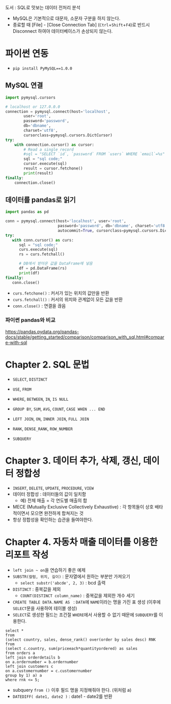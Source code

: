 도서 : SQL로 맛보는 데이터 전처리 분석

- MySQL은 기본적으로 대문자, 소문자 구분을 하지 않는다.
- 종료할 때 [File] - [Close Connection Tab] (`Ctrl`+`Shift`+`F4`)로 반드시 Disconnect 하여야 데이터베이스가 손상되지 않는다.



# 파이썬 연동

- `pip install PyMySQL==1.0.0`



## MySQL 연결

```python 
import pymysql.cursors

# localhost or 127.0.0.0
connection = pymysql.connect(host='localhost',
        user='root',
        password='password',
        db='dbname',
        charset='utf8',
        cursorclass=pymysql.cursors.DictCursor)
try:
    with connection.cursor() as cursor:
        # Read a single record
        #sql = "SELECT `id`, `password` FROM `users` WHERE `email`=%s"
        sql = "sql code;"
        cursor.execute(sql)
        result = cursor.fetchone()
        print(result)
finally:
    connection.close()
```



## 데이터를 pandas로 읽기

```python
import pandas as pd

conn = pymysql.connect(host='localhost', user='root', 
                       password='password', db='dbname', charset='utf8',
                       autocommit=True, cursorclass=pymysql.cursors.DictCursor)
try:
   with conn.cursor() as curs:
      sql = "sql code;"
      curs.execute(sql)
      rs = curs.fetchall()

      # DB에서 받아온 값을 DataFrame에 넣음
      df = pd.DataFrame(rs)
      print(df)
finally:
   conn.close()
```

- `curs.fetchone()` : 커서가 있는 위치의 값만을 반환
- `curs.fetchall()` : 커서의 위치와 관계없이 모든 값을 반환
- `conn.close()` : 연결을 끊음



### 파이썬 pandas와 비교

https://pandas.pydata.org/pandas-docs/stable/getting_started/comparison/comparison_with_sql.html#compare-with-sql



# Chapter 2. SQL 문법

- `SELECT`, `DISTINCT`
- `USE`, `FROM`
- `WHERE`, `BETWEEN`, `IN`, `IS NULL`

- `GROUP BY`, `SUM`, `AVG`, `COUNT`, `CASE WHEN ... END`
- `LEFT JOIN`, `ON`, `INNER JOIN`, `FULL JOIN`
- `RANK`, `DENSE_RANK`, `ROW_NUMBER`
- `SUBQUERY`



# Chapter 3. 데이터 추가, 삭제, 갱신, 데이터 정합성

- `INSERT`, `DELETE`, `UPDATE`, `PROCEDURE`, `VIEW`
- 데이터 정합성 : 데이터들의 값이 일치함
  - 예) 전체 매출 = 각 연도별 매출의 합
- MECE (Mutually Exclusive Collectively Exhaustive) : 각 항목들이 상호 배타적이면서 모으면 완전하게 합쳐지는 것
- 항상 정합성을 확인하는 습관을 들여야한다.



# Chapter 4. 자동차 매출 데이터를 이용한 리포트 작성

- `left join ~ on`을 연습하기 좋은 예제
- `SUBSTR(칼럼, 위치, 길이)` : 문자열에서 원하는 부분만 가져오기
  - `select substr('abcde', 2, 3)` : bcd 출력
- `DISTINCT` : 중복값을 제외
  - `COUNT(DISTINCT column_name)` : 중복값을 제외한 개수 세기
- `CREATE TABLE DATA.NAME AS ` : `DATA`에 `NAME`이라는 명을 가진 표 생성 (이후에 `SELECT`문을 사용하여 테이블 생성)
- `SELECT`로 생성한 필드는 조건절 `WHERE`에서 사용할 수 없기 때문에 `SUBQUERY`를 이용한다.

```mysql
select *
from
(select country, sales, dense_rank() over(order by sales desc) RNK
from
(select c.country, sum(priceeach*quantityordered) as sales
from orders a
left join orderdetails b
on a.ordernumber = b.ordernumber
left join customers c
on a.customernumber = c.customernumber
group by 1) a) a
where rnk <= 5;
```

- subquery `from ()` 이후 필드 명을 지정해줘야 한다. (위처럼 a)
- `DATEDIFF( date1, date2 )` : date1 - date2를 반환

